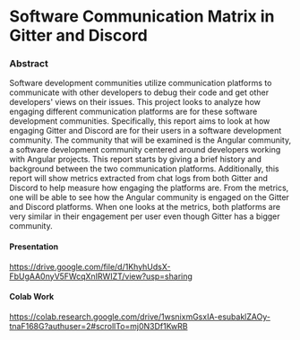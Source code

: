 # Software Communication Matrix in Gitter and Discord
### Abstract
Software development communities utilize communication platforms to communicate with other developers to debug their code and get other developers' views on their issues. This project looks to analyze how engaging different communication platforms are for these software development communities. Specifically, this report aims to look at how engaging Gitter and Discord are for their users in a software development community. The community that will be examined is the Angular community, a software development community centered around developers working with Angular projects. This report starts by giving a brief history and background between the two communication platforms. Additionally, this report will show metrics extracted from chat logs from both Gitter and Discord to help measure how engaging the platforms are. From the metrics, one will be able to see how the Angular community is engaged on the Gitter and Discord platforms. When one looks at the metrics, both platforms are very similar in their engagement per user even though Gitter has a bigger community.

#### Presentation 
https://drive.google.com/file/d/1KhyhUdsX-FbUgAA0nyV5FWcqXnIRWIZT/view?usp=sharing

#### Colab Work
https://colab.research.google.com/drive/1wsnixmGsxIA-esubaklZAOy-tnaF168G?authuser=2#scrollTo=mj0N3Df1KwRB

